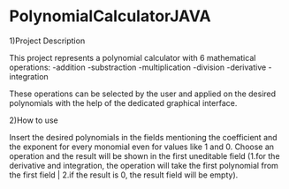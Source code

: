 # PolynomialCalculatorJAVA

1)Project Description

  This project represents a polynomial calculator with 6 mathematical operations:
-addition
-substraction
-multiplication
-division
-derivative
-integration

  These operations can be selected by the user and applied on the desired polynomials
with the help of the dedicated graphical interface.

2)How to use

  Insert the desired polynomials in the fields mentioning the coefficient and the exponent 
for every monomial even for values like 1 and 0. Choose an operation and the result will be
shown in the first uneditable field (1.for the derivative and integration, the operation will
take the first polynomial from the first field | 2.if the result is 0, the result field will be empty).


   
   

